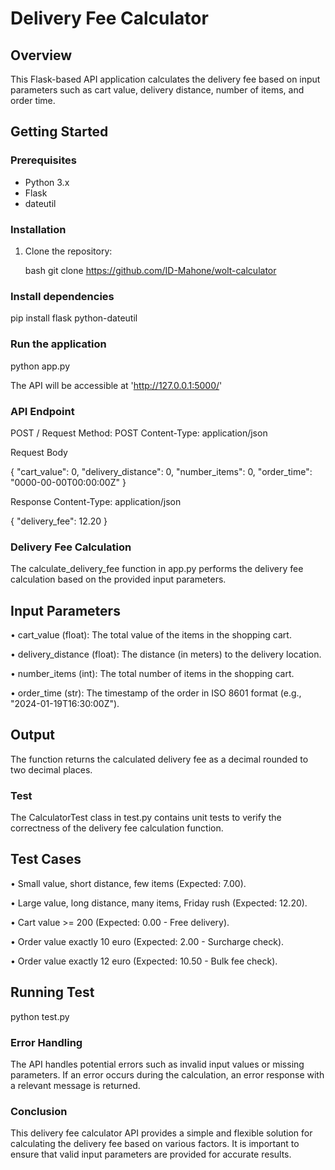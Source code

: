 # Delivery Fee Calculator

## Overview

This Flask-based API application calculates the delivery fee based on input parameters such as cart value, delivery distance, number of items, and order time.

## Getting Started

### Prerequisites

- Python 3.x
- Flask
- dateutil

### Installation

1. Clone the repository:

   bash
   git clone <https://github.com/ID-Mahone/wolt-calculator>

### Install dependencies

pip install flask python-dateutil

### Run the application

python app.py

The API will be accessible at 'http://127.0.0.1:5000/'

### API Endpoint

POST /
Request
Method: POST
Content-Type: application/json

Request Body

 {
  "cart_value": 0,
  "delivery_distance": 0,
  "number_items": 0,
  "order_time": "0000-00-00T00:00:00Z"
}

Response
Content-Type: application/json

{
  "delivery_fee": 12.20
}

### Delivery Fee Calculation 

The calculate_delivery_fee function in app.py performs the delivery fee calculation based on the provided input parameters.

## Input Parameters

• cart_value (float): The total value of the items in the shopping cart.

• delivery_distance (float): The distance (in meters) to the delivery location.

• number_items (int): The total number of items in the shopping cart.

• order_time (str): The timestamp of the order in ISO 8601 format (e.g., "2024-01-19T16:30:00Z").

## Output

The function returns the calculated delivery fee as a decimal rounded to two decimal places.

### Test

The CalculatorTest class in test.py contains unit tests to verify the correctness of the delivery fee calculation function.

## Test Cases

• Small value, short distance, few items (Expected: 7.00).

• Large value, long distance, many items, Friday rush (Expected: 12.20).

• Cart value >= 200 (Expected: 0.00 - Free delivery).

• Order value exactly 10 euro (Expected: 2.00 - Surcharge check).

• Order value exactly 12 euro (Expected: 10.50 - Bulk fee check).

## Running Test

python test.py

### Error Handling

The API handles potential errors such as invalid input values or missing parameters. If an error occurs during the calculation, an error response with a relevant message is returned.

### Conclusion

This delivery fee calculator API provides a simple and flexible solution for calculating the delivery fee based on various factors. It is important to ensure that valid input parameters are provided for accurate results.
